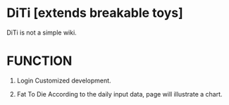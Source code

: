 DiTi
[extends breakable toys]
====

DiTi is not a simple wiki.

FUNCTION
====
1. Login
   	Customized development.
	
2. Fat To Die
	According to the daily input data, page will illustrate a chart.
